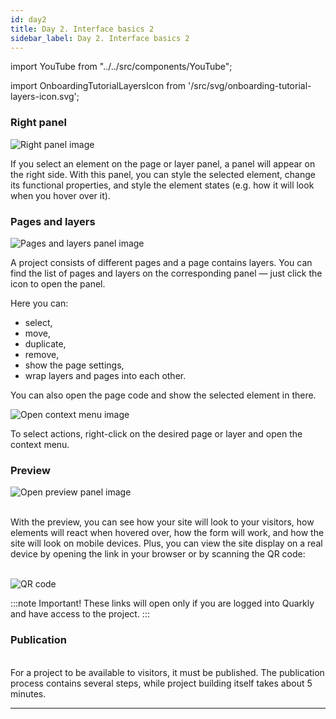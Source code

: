```yaml
---
id: day2
title: Day 2. Interface basics 2
sidebar_label: Day 2. Interface basics 2
---
```


import YouTube from "../../src/components/YouTube";

import OnboardingTutorialLayersIcon from '/src/svg/onboarding-tutorial-layers-icon.svg';

### Right panel

![Right panel image](/scr/day2-right-panel-image.png)

If you select an element on the page or layer panel, a panel will appear on the right side.
With this panel, you can style the selected element, change its functional properties, and style the element states (e.g. how it will look when you hover over it).


### Pages and layers

![Pages and layers panel image](/scr/day2-pages-and-layers.png)

A project consists of different pages and a page contains layers.
You can find the list of pages and layers on the corresponding panel — just click the <OnboardingTutorialLayersIcon /> icon to open the panel.

Here you can: 
* select,
* move,
* duplicate,
* remove,
* show the page settings,
* wrap layers and pages into each other.

You can also open the page code and show the selected element in there.

![Open context menu image](/scr/day2-open-context-menu-image.png)

To select actions, right-click on the desired page or layer and open the context menu.



### Preview

![Open preview panel image](/scr/day2-open-preview-panel-image.png)

<YouTube videoId="UPc1f7s2_lw" />
<br/>
With the preview, you can see how your site will look to your visitors, how elements will react when hovered over, how the form will work, and how the site will look on mobile devices.
Plus, you can view the site display on a real device by opening the link in your browser or by scanning the QR code:
<br/>
<br/>

![QR code](/scr/day2-qr-code.png)

:::note
Important! These links will open only if you are logged into Quarkly and have access to the project.
:::


### Publication

<YouTube videoId="qePS-JDO-oQ" />
<br/>
For a project to be available to visitors, it must be published. The publication process contains several steps, while project building itself takes about 5 minutes.

---